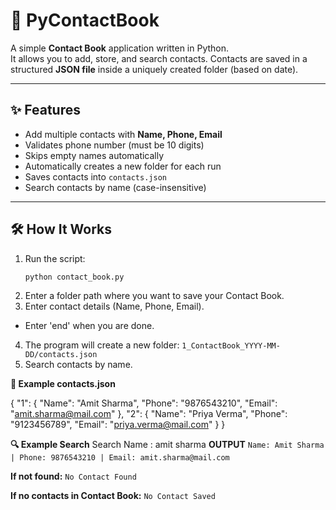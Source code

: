 # 📖 PyContactBook

A simple **Contact Book** application written in Python.  
It allows you to add, store, and search contacts. Contacts are saved in a structured **JSON file** inside a uniquely created folder (based on date).

---

## ✨ Features
- Add multiple contacts with **Name, Phone, Email**
- Validates phone number (must be 10 digits)
- Skips empty names automatically
- Automatically creates a new folder for each run
- Saves contacts into `contacts.json`
- Search contacts by name (case-insensitive)

---

## 🛠️ How It Works
1. Run the script:
   ```bash
   python contact_book.py

2. Enter a folder path where you want to save your Contact Book.
3. Enter contact details (Name, Phone, Email).
- Enter 'end' when you are done.
4. The program will create a new folder: `1_ContactBook_YYYY-MM-DD/contacts.json`
5. Search contacts by name.

**📂 Example contacts.json**

{
    "1": {
        "Name": "Amit Sharma",
        "Phone": "9876543210",
        "Email": "amit.sharma@mail.com"
    },
    "2": {
        "Name": "Priya Verma",
        "Phone": "9123456789",
        "Email": "priya.verma@mail.com"
    }
}

**🔍 Example Search**
Search Name :
amit sharma
**OUTPUT**
`Name: Amit Sharma | Phone: 9876543210 | Email: amit.sharma@mail.com`

**If not found:**
`No Contact Found`

**If no contacts in Contact Book:**
`No Contact Saved`